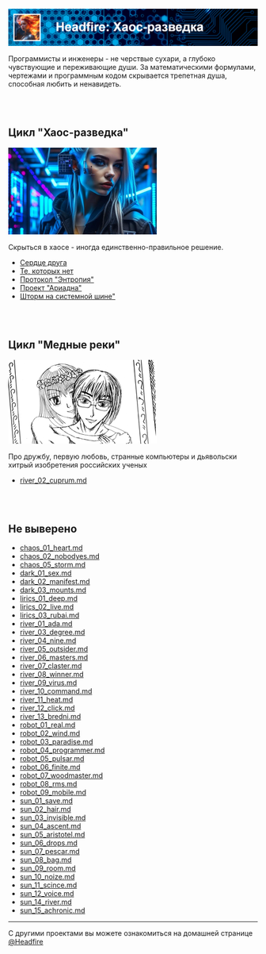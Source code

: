 ![Хаос-разведка](assets/header_chaos.png)

Программисты и инженеры - не черствые сухари, а глубоко чувствующие и переживающие души. За математическими
формулами, чертежами и программным кодом скрывается трепетная душа, способная любить и ненавидеть.

<br>
<br>

## Цикл "Хаос-разведка"

![Хаос-разведка](assets/icon_chaos.png)

Cкрыться в хаосе - иногда единственно-правильное решение.

- [Сердце друга](novels/chaos_01_heart.html)
- [Те, которых нет](novels/chaos_02_nobodies.html)
- [Протокол "Энтропия"](novels/chaos_03_entropia.html)
- [Проект "Ариадна"](novels/chaos_04_ariadna.html)
- [Шторм на системной шине"](novels/chaos_05_storm.html)

<br>
<br>

## Цикл "Медные реки"

![Я -- Не робот](assets/icon_river.png)

Про дружбу, первую любовь, странные компьютеры и дьявольски хитрый изобретения российских ученых

- [river_02_cuprum.md](novels/river_02_cuprum.html)

<br>
<br>

## Не выверено

- [chaos_01_heart.md](novels/chaos_01_heart.html)
- [chaos_02_nobodyes.md](novels/chaos_02_nobodyes.html)
- [chaos_05_storm.md](novels/chaos_05_storm.html)
- [dark_01_sex.md](novels/dark_01_sex.html)
- [dark_02_manifest.md](novels/dark_02_manifest.html)
- [dark_03_mounts.md](novels/dark_03_mounts.html)
- [lirics_01_deep.md](novels/lirics_01_deep.html)
- [lirics_02_live.md](novels/lirics_02_live.html)
- [lirics_03_rubai.md](novels/lirics_03_rubai.html)
- [river_01_ada.md](novels/river_01_ada.html)
- [river_03_degree.md](novels/river_03_degree.html)
- [river_04_nine.md](novels/river_04_nine.html)
- [river_05_outsider.md](novels/river_05_outsider.html)
- [river_06_masters.md](novels/river_06_masters.html)
- [river_07_claster.md](novels/river_07_claster.html)
- [river_08_winner.md](novels/river_08_winner.html)
- [river_09_virus.md](novels/river_09_virus.html)
- [river_10_command.md](novels/river_10_command.html)
- [river_11_heat.md](novels/river_11_heat.html)
- [river_12_click.md](novels/river_12_click.html)
- [river_13_bredni.md](novels/river_13_bredni.html)
- [robot_01_real.md](novels/robot_01_real.html)
- [robot_02_wind.md](novels/robot_02_wind.html)
- [robot_03_paradise.md](novels/robot_03_paradise.html)
- [robot_04_programmer.md](novels/robot_04_programmer.html)
- [robot_05_pulsar.md](novels/robot_05_pulsar.html)
- [robot_06_finite.md](novels/robot_06_finite.html)
- [robot_07_woodmaster.md](novels/robot_07_woodmaster.html)
- [robot_08_rms.md](novels/robot_08_rms.html)
- [robot_09_mobile.md](novels/robot_09_mobile.html)
- [sun_01_save.md](novels/sun_01_save.html)
- [sun_02_hair.md](novels/sun_02_hair.html)
- [sun_03_invisible.md](novels/sun_03_invisible.html)
- [sun_04_ascent.md](novels/sun_04_ascent.html)
- [sun_05_aristotel.md](novels/sun_05_aristotel.html)
- [sun_06_drops.md](novels/sun_06_drops.html)
- [sun_07_pescar.md](novels/sun_07_pescar.html)
- [sun_08_bag.md](novels/sun_08_bag.html)
- [sun_09_room.md](novels/sun_09_room.html)
- [sun_10_noize.md](novels/sun_10_noize.html)
- [sun_11_scince.md](novels/sun_11_scince.html)
- [sun_12_voice.md](novels/sun_12_voice.html)
- [sun_14_river.md](novels/sun_14_river.html)
- [sun_15_achronic.md](novels/sun_15_achronic.html)

---

C другими проектами вы можете ознакомиться на домашней странице [@Headfire](/home)
